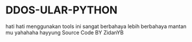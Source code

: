# DDOS-ULAR-PYTHON
hati hati menggunakan tools ini sangat berbahaya lebih berbahaya mantan mu yahahaha hayyung 
Source Code BY ZidanYB
